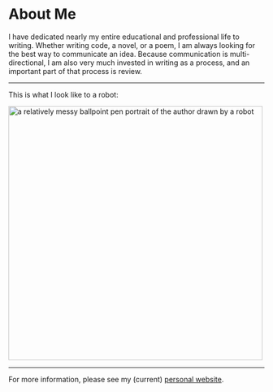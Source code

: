 # About Me

I have dedicated nearly my entire educational and professional life to writing. Whether writing code, a novel, or a poem, I am always looking for the best way to communicate an idea. Because communication is multi-directional, I am also very much invested in writing as a process, and an important part of that process is review.

---

This is what I look like to a robot:

<picture>
<img alt="a relatively messy ballpoint pen portrait of the author drawn by a robot" src="https://shawnhuelle.files.wordpress.com/2023/07/robotportrait3.jpg?w=784" height="500px">
</picture>

---

For more information, please see my (current) [personal website](https://shawnhuelle.com).
